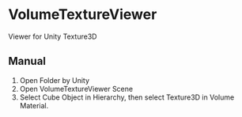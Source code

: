 # VolumeTextureViewer
Viewer for Unity Texture3D

## Manual

1. Open Folder by Unity
2. Open VolumeTextureViewer Scene
3. Select Cube Object in Hierarchy, then select Texture3D in Volume Material.
